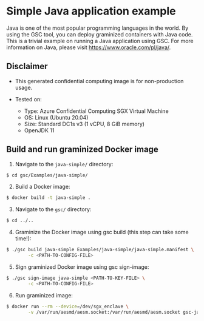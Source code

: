 # Simple Java application example

Java is one of the most popular programming languages in the world. By using the GSC tool, you can
deploy graminized containers with Java code. This is a trivial example on running
a Java application using GSC. For more information on Java, please visit
https://www.oracle.com/pl/java/.

## Disclaimer

* This generated confidential computing image is for non-production usage.

* Tested on:
  - Type: Azure Confidential Computing SGX Virtual Machine
  - OS: Linux (Ubuntu 20.04)
  - Size: Standard DC1s v3 (1 vCPU, 8 GiB memory)
  - OpenJDK 11

## Build and run graminized Docker image

1. Navigate to the `java-simple/` directory:

```bash
$ cd gsc/Examples/java-simple/
```

2. Build a Docker image:

```bash
$ docker build -t java-simple .
```

3. Navigate to the `gsc/` directory:

```bash
$ cd ../..
```

4. Graminize the Docker image using gsc build (this step can take some time!):

```bash
$ ./gsc build java-simple Examples/java-simple/java-simple.manifest \
        -c <PATH-TO-CONFIG-FILE>
```

5. Sign graminized Docker image using gsc sign-image:

```bash
$ ./gsc sign-image java-simple <PATH-TO-KEY-FILE> \
        -c <PATH-TO-CONFIG-FILE>
```

6. Run graminized image: 

```bash
$ docker run --rm --device=/dev/sgx_enclave \
        -v /var/run/aesmd/aesm.socket:/var/run/aesmd/aesm.socket gsc-java-simple
```
